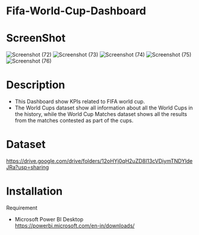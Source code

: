 # Fifa-World-Cup-Dashboard
# ScreenShot
![Screenshot (72)](https://user-images.githubusercontent.com/119953976/205961903-be616119-2b4a-4e1b-bd48-707edf83976f.png)
![Screenshot (73)](https://user-images.githubusercontent.com/119953976/205961950-eaaf2dac-53a8-4ecd-9514-9fc236256f26.png)
![Screenshot (74)](https://user-images.githubusercontent.com/119953976/205961995-507e1e15-e674-4526-8f5b-044d8ac865f8.png)
![Screenshot (75)](https://user-images.githubusercontent.com/119953976/205962022-567a1dfb-1924-4221-9828-324d02cb2ca4.png)
![Screenshot (76)](https://user-images.githubusercontent.com/119953976/205962032-35d1ae0a-f01a-4b25-ad26-792f387cd7ba.png)

# Description
* This Dashboard show KPIs related to FIFA world cup.
* The World Cups dataset show all information about all the World Cups in the history,
while the World Cup Matches dataset shows all the results from the matches contested
as part of the cups.

# Dataset
https://drive.google.com/drive/folders/12oHYj0qH2uZD8I13cVDiymTNDYldeJRa?usp=sharing

# Installation
  Requirement  
  
* Microsoft Power BI Desktop  
  https://powerbi.microsoft.com/en-in/downloads/

